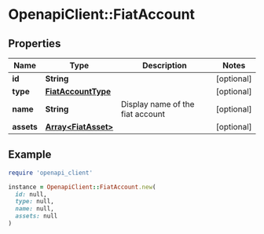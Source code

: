 # OpenapiClient::FiatAccount

## Properties

| Name | Type | Description | Notes |
| ---- | ---- | ----------- | ----- |
| **id** | **String** |  | [optional] |
| **type** | [**FiatAccountType**](FiatAccountType.md) |  | [optional] |
| **name** | **String** | Display name of the fiat account | [optional] |
| **assets** | [**Array&lt;FiatAsset&gt;**](FiatAsset.md) |  | [optional] |

## Example

```ruby
require 'openapi_client'

instance = OpenapiClient::FiatAccount.new(
  id: null,
  type: null,
  name: null,
  assets: null
)
```

